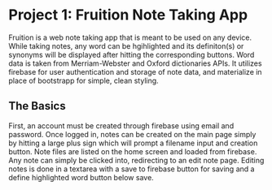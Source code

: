 # Project 1: Fruition Note Taking App

Fruition is a web note taking app that is meant to be used on any device. While taking notes, any word can be hgihlighted and its definiton(s) or synonyms will be displayed after hitting the corresponding buttons. Word data is taken from Merriam-Webster and Oxford dictionaries APIs. It utilizes firebase for user authentication and storage of note data, and materialize in place of bootstrapp for simple, clean styling. 

## The Basics

First, an account must be created through firebase using email and password. Once logged in, notes can be created on the main page simply by hitting a large plus sign which will prompt a filename input and creation button. Note files are listed on the home screen and loaded from firebase. Any note can simply be clicked into, redirecting to an edit note page. Editing notes is done in a textarea with a save to firebase button for saving and a define highlighted word button below save.
